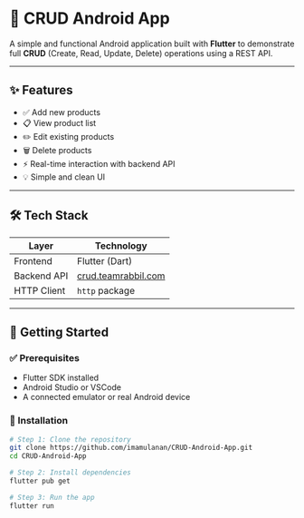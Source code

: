 # 📱 CRUD Android App

A simple and functional Android application built with **Flutter** to demonstrate full **CRUD** (Create, Read, Update, Delete) operations using a REST API.

---

## ✨ Features

- ✅ Add new products
- 📋 View product list
- ✏️ Edit existing products
- 🗑️ Delete products
- ⚡ Real-time interaction with backend API
- 💡 Simple and clean UI

---

## 🛠️ Tech Stack

| Layer       | Technology          |
|-------------|---------------------|
| Frontend    | Flutter (Dart)      |
| Backend API | [crud.teamrabbil.com](https://crud.teamrabbil.com) |
| HTTP Client | `http` package      |

---

## 🚀 Getting Started

### ✅ Prerequisites

- Flutter SDK installed
- Android Studio or VSCode
- A connected emulator or real Android device

### 🔧 Installation

```bash
# Step 1: Clone the repository
git clone https://github.com/imamulanan/CRUD-Android-App.git
cd CRUD-Android-App

# Step 2: Install dependencies
flutter pub get

# Step 3: Run the app
flutter run